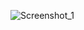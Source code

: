 ![Screenshot_1](https://github.com/osiyo0709/img_00/assets/157792929/c4f188eb-02d7-4749-a3b8-3cc742954bb4)
